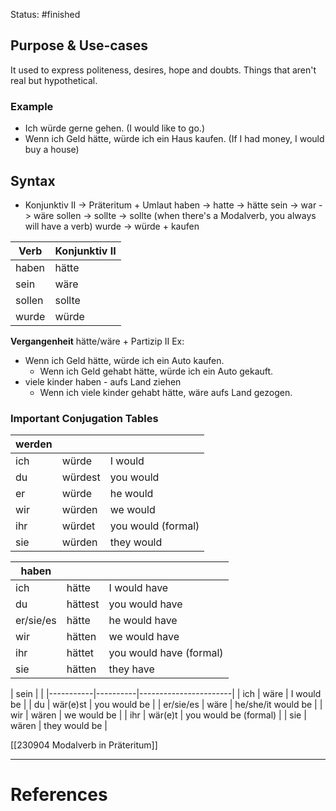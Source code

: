 Status: #finished 

## Purpose & Use-cases
It used to express politeness, desires, hope and doubts. Things that aren't real but hypothetical.

### Example
- Ich würde gerne gehen. (I would like to go.)
- Wenn ich Geld hätte, würde ich ein Haus kaufen. (If I had money, I would buy a house)

## Syntax
- Konjunktiv II -> Präteritum + Umlaut
	haben -> hatte -> hätte
	sein -> war -> wäre
	sollen -> sollte -> sollte (when there's a Modalverb, you always will have a verb)
	wurde -> würde + kaufen
 
| Verb | Konjunktiv II |
| -------- | -------- | 
| haben    | hätte    | 
| sein     | wäre     | 
| sollen   | sollte   | 
| wurde    | würde    | 

**Vergangenheit**
hätte/wäre + Partizip II 
Ex: 
- Wenn ich Geld hätte, würde ich ein Auto kaufen. 
	- Wenn ich Geld gehabt hätte, würde ich ein Auto gekauft. 
- viele kinder haben - aufs Land ziehen 
	- Wenn ich viele kinder gehabt hätte, wäre aufs Land gezogen. 
### Important Conjugation Tables

| werden |    |             |
|-----|---------|--------------------|
| ich | würde   | I would            |
| du  | würdest | you would          |
| er  | würde   | he would           |
| wir | würden  | we would           |
| ihr | würdet  | you would (formal) |
| sie | würden  | they would         |

| haben |   |             |
|-----|---------|-------------------------|
| ich | hätte   | I would have            |
| du  | hättest | you would have          |
| er/sie/es  | hätte   | he would have           |
| wir | hätten  | we would have           |
| ihr | hättet  | you would have (formal) |
| sie | hätten  | they have               |

| sein       |             |
|-----------|----------|-----------------------|
| ich       | wäre     | I would be            |
| du        | wär(e)st | you would be          |
| er/sie/es | wäre     | he/she/it would be    |
| wir       | wären    | we would be           |
| ihr       | wär(e)t  | you would be (formal) |
| sie       | wären    | they would be         |

[[230904 Modalverb in Präteritum]]

---

# References